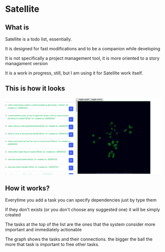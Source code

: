  # Satellite
 ## What is
 
 Satellite is a todo list, essentially.
 
 It is designed for fast modifications and to be a companion while developing
 
 It is not specifically a project management tool, it is more oriented to a story managament version
 
 It is a work in progress, still, but I am using it for Satellite work itself.
 
 ## This is how it looks
 ![preview](https://github.com/lucenera75/satellite/blob/master/preview.png)
 
 ## How it works?
 
 Everytime you add a task you can specify dependencies just by type them
 
 If they don't exists (or you don't choose any suggested one) it will be simply created
 
 The tasks at the top of the list are the ones that the system consider more important and immediately actionable
 
 The graph shows the tasks and their connections. the bigger the ball the more that task is important to free other tasks.

